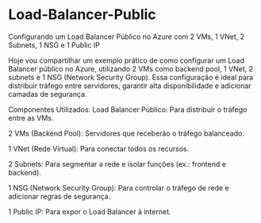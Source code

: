 # Load-Balancer-Public
Configurando um Load Balancer Público no Azure com 2 VMs, 1 VNet, 2 Subnets, 1 NSG e 1 Public IP

Hoje vou compartilhar um exemplo prático de como configurar um Load Balancer público no Azure, utilizando 2 VMs como backend pool, 1 VNet, 2 subnets e 1 NSG (Network Security Group). Essa configuração é ideal para distribuir tráfego entre servidores, garantir alta disponibilidade e adicionar camadas de segurança.

Componentes Utilizados:
Load Balancer Público: Para distribuir o tráfego entre as VMs.

2 VMs (Backend Pool): Servidores que receberão o tráfego balanceado.

1 VNet (Rede Virtual): Para conectar todos os recursos.

2 Subnets: Para segmentar a rede e isolar funções (ex.: frontend e backend).

1 NSG (Network Security Group): Para controlar o tráfego de rede e adicionar regras de segurança.

1 Public IP: Para expor o Load Balancer à internet.

